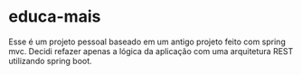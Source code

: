 # educa-mais
Esse é um projeto pessoal baseado em um antigo projeto feito com spring mvc.
Decidi refazer apenas a lógica da aplicação com uma arquitetura REST utilizando spring boot.
